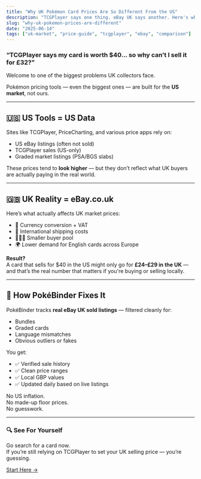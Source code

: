 ```yaml
---
title: "Why UK Pokémon Card Prices Are So Different From the US"
description: "TCGPlayer says one thing. eBay UK says another. Here's why UK prices don’t match the US — and why PokéBinder was built to fix that."
slug: "why-uk-pokemon-prices-are-different"
date: "2025-06-14"
tags: ["uk-market", "price-guide", "tcgplayer", "ebay", "comparison"]
---
```


### “TCGPlayer says my card is worth $40... so why can’t I sell it for £32?”

Welcome to one of the biggest problems UK collectors face.

Pokémon pricing tools — even the biggest ones — are built for the **US market**, not ours.

---

## 🇺🇸 US Tools = US Data

Sites like TCGPlayer, PriceCharting, and various price apps rely on:

- US eBay listings (often not sold)  
- TCGPlayer sales (US-only)  
- Graded market listings (PSA/BGS slabs)

These prices tend to **look higher** — but they don’t reflect what UK buyers are actually paying in the real world.

---

## 🇬🇧 UK Reality = eBay.co.uk

Here’s what actually affects UK market prices:

- 💱 Currency conversion + VAT  
- 🚚 International shipping costs  
- 🧑‍🤝‍🧑 Smaller buyer pool  
- 🌍 Lower demand for English cards across Europe

**Result?**  
A card that sells for $40 in the US might only go for **£24–£29 in the UK** — and that’s the real number that matters if you're buying or selling locally.

---

## 🧠 How PokéBinder Fixes It

PokéBinder tracks **real eBay UK sold listings** — filtered cleanly for:

- Bundles  
- Graded cards  
- Language mismatches  
- Obvious outliers or fakes

You get:

- ✅ Verified sale history  
- ✅ Clean price ranges  
- ✅ Local GBP values  
- ✅ Updated daily based on live listings

No US inflation.  
No made-up floor prices.  
No guesswork.

---

### 🔍 See For Yourself

Go search for a card now.  
If you’re still relying on TCGPlayer to set your UK selling price — you’re guessing.

[Start Here →](/search)
